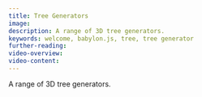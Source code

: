 ```yaml
---
title: Tree Generators
image: 
description: A range of 3D tree generators.
keywords: welcome, babylon.js, tree, tree generator
further-reading:
video-overview:
video-content:
---
```


A range of 3D tree generators.